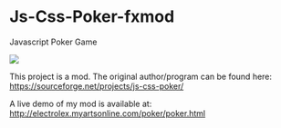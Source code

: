 # Js-Css-Poker-fxmod
Javascript Poker Game

<img src="https://imgur.com/tO0PYfx">

This project is a mod. The original author/program can be found here: https://sourceforge.net/projects/js-css-poker/

A live demo of my mod is available at: http://electrolex.myartsonline.com/poker/poker.html
